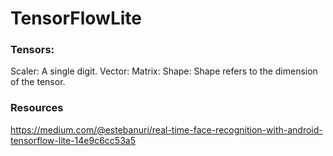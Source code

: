 # TensorFlowLite

### Tensors: 
Scaler: A single digit.
Vector: 
Matrix:
Shape: Shape refers to the dimension of the tensor.

### Resources
https://medium.com/@estebanuri/real-time-face-recognition-with-android-tensorflow-lite-14e9c6cc53a5
